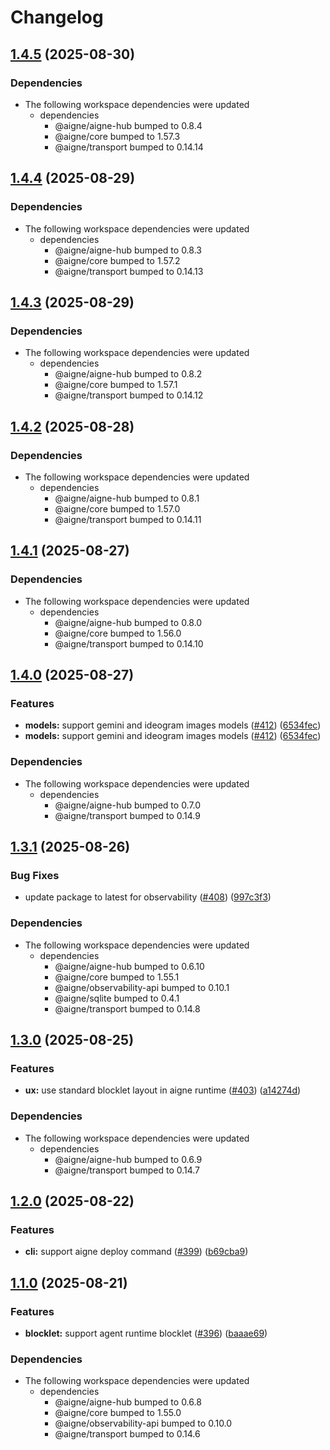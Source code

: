 # Changelog

## [1.4.5](https://github.com/AIGNE-io/aigne-framework/compare/aigne-runtime-v1.4.4...aigne-runtime-v1.4.5) (2025-08-30)


### Dependencies

* The following workspace dependencies were updated
  * dependencies
    * @aigne/aigne-hub bumped to 0.8.4
    * @aigne/core bumped to 1.57.3
    * @aigne/transport bumped to 0.14.14

## [1.4.4](https://github.com/AIGNE-io/aigne-framework/compare/aigne-runtime-v1.4.3...aigne-runtime-v1.4.4) (2025-08-29)


### Dependencies

* The following workspace dependencies were updated
  * dependencies
    * @aigne/aigne-hub bumped to 0.8.3
    * @aigne/core bumped to 1.57.2
    * @aigne/transport bumped to 0.14.13

## [1.4.3](https://github.com/AIGNE-io/aigne-framework/compare/aigne-runtime-v1.4.2...aigne-runtime-v1.4.3) (2025-08-29)


### Dependencies

* The following workspace dependencies were updated
  * dependencies
    * @aigne/aigne-hub bumped to 0.8.2
    * @aigne/core bumped to 1.57.1
    * @aigne/transport bumped to 0.14.12

## [1.4.2](https://github.com/AIGNE-io/aigne-framework/compare/aigne-runtime-v1.4.1...aigne-runtime-v1.4.2) (2025-08-28)


### Dependencies

* The following workspace dependencies were updated
  * dependencies
    * @aigne/aigne-hub bumped to 0.8.1
    * @aigne/core bumped to 1.57.0
    * @aigne/transport bumped to 0.14.11

## [1.4.1](https://github.com/AIGNE-io/aigne-framework/compare/aigne-runtime-v1.4.0...aigne-runtime-v1.4.1) (2025-08-27)


### Dependencies

* The following workspace dependencies were updated
  * dependencies
    * @aigne/aigne-hub bumped to 0.8.0
    * @aigne/core bumped to 1.56.0
    * @aigne/transport bumped to 0.14.10

## [1.4.0](https://github.com/AIGNE-io/aigne-framework/compare/aigne-runtime-v1.3.1...aigne-runtime-v1.4.0) (2025-08-27)


### Features

* **models:** support gemini and ideogram images models ([#412](https://github.com/AIGNE-io/aigne-framework/issues/412)) ([6534fec](https://github.com/AIGNE-io/aigne-framework/commit/6534fecb0bdfb4b0a4440d44c0e563b9a029a68f))
* **models:** support gemini and ideogram images models ([#412](https://github.com/AIGNE-io/aigne-framework/issues/412)) ([6534fec](https://github.com/AIGNE-io/aigne-framework/commit/6534fecb0bdfb4b0a4440d44c0e563b9a029a68f))


### Dependencies

* The following workspace dependencies were updated
  * dependencies
    * @aigne/aigne-hub bumped to 0.7.0
    * @aigne/transport bumped to 0.14.9

## [1.3.1](https://github.com/AIGNE-io/aigne-framework/compare/aigne-runtime-v1.3.0...aigne-runtime-v1.3.1) (2025-08-26)


### Bug Fixes

* update package to latest for observability ([#408](https://github.com/AIGNE-io/aigne-framework/issues/408)) ([997c3f3](https://github.com/AIGNE-io/aigne-framework/commit/997c3f3e8c9a7d6f3b3fedd3e6eea838b8385635))


### Dependencies

* The following workspace dependencies were updated
  * dependencies
    * @aigne/aigne-hub bumped to 0.6.10
    * @aigne/core bumped to 1.55.1
    * @aigne/observability-api bumped to 0.10.1
    * @aigne/sqlite bumped to 0.4.1
    * @aigne/transport bumped to 0.14.8

## [1.3.0](https://github.com/AIGNE-io/aigne-framework/compare/aigne-runtime-v1.2.0...aigne-runtime-v1.3.0) (2025-08-25)


### Features

* **ux:** use standard blocklet layout in aigne runtime ([#403](https://github.com/AIGNE-io/aigne-framework/issues/403)) ([a14274d](https://github.com/AIGNE-io/aigne-framework/commit/a14274dbf970bae7fed0eff150933ecf0f65eb64))


### Dependencies

* The following workspace dependencies were updated
  * dependencies
    * @aigne/aigne-hub bumped to 0.6.9
    * @aigne/transport bumped to 0.14.7

## [1.2.0](https://github.com/AIGNE-io/aigne-framework/compare/aigne-runtime-v1.1.0...aigne-runtime-v1.2.0) (2025-08-22)


### Features

* **cli:** support aigne deploy command ([#399](https://github.com/AIGNE-io/aigne-framework/issues/399)) ([b69cba9](https://github.com/AIGNE-io/aigne-framework/commit/b69cba901d95882f847032f41d963e2fa6893ab6))

## [1.1.0](https://github.com/AIGNE-io/aigne-framework/compare/aigne-runtime-v1.0.0...aigne-runtime-v1.1.0) (2025-08-21)


### Features

* **blocklet:** support agent runtime blocklet ([#396](https://github.com/AIGNE-io/aigne-framework/issues/396)) ([baaae69](https://github.com/AIGNE-io/aigne-framework/commit/baaae691d552b7c7d313c4964a135a1b245943f9))


### Dependencies

* The following workspace dependencies were updated
  * dependencies
    * @aigne/aigne-hub bumped to 0.6.8
    * @aigne/core bumped to 1.55.0
    * @aigne/observability-api bumped to 0.10.0
    * @aigne/transport bumped to 0.14.6
